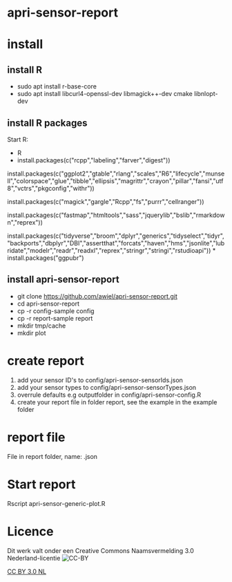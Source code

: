 # apri-sensor-report

# install
## install R
* sudo apt install r-base-core
* sudo apt install libcurl4-openssl-dev libmagick++-dev cmake libnlopt-dev
## install R packages
Start R:
* R
* install.packages(c("rcpp","labeling","farver","digest"))

install.packages(c("ggplot2","gtable","rlang","scales","R6","lifecycle","munsell","colorspace","glue","tibble","ellipsis","magrittr","crayon","pillar","fansi","utf8","vctrs","pkgconfig","withr"))

install.packages(c("magick","gargle","Rcpp","fs","purrr","cellranger"))

install.packages(c("fastmap","htmltools","sass","jquerylib","bslib","rmarkdown","reprex"))

install.packages(c("tidyverse","broom","dplyr","generics","tidyselect","tidyr","backports","dbplyr","DBI","assertthat","forcats","haven","hms","jsonlite","lubridate","modelr","readr","readxl","reprex","stringr","stringi","rstudioapi"))
*
install.packages("ggpubr")

## install apri-sensor-report
* git clone https://github.com/awiel/apri-sensor-report.git
* cd apri-sensor-report
* cp -r config-sample config
* cp -r report-sample report
* mkdir tmp/cache
* mkdir plot

# create report
1. add your sensor ID's to config/apri-sensor-sensorIds.json
2. add your sensor types to config/apri-sensor-sensorTypes.json
3. overrule defaults e.g outputfolder in config/apri-sensor-config.R
4. create your report file in folder report, see the example in the example folder

# report file
File in report folder, name: <report-name>.json

# Start report
  Rscript apri-sensor-generic-plot.R <report-name>

# Licence

Dit werk valt onder een Creative Commons Naamsvermelding 3.0 Nederland-licentie
![CC-BY](https://i.creativecommons.org/l/by/3.0/nl/88x31.png)

[CC BY 3.0 NL](http://creativecommons.org/licenses/by/3.0/nl/)
